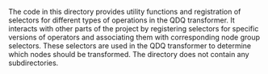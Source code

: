 The code in this directory provides utility functions and registration of selectors for different types of operations in the QDQ transformer. It interacts with other parts of the project by registering selectors for specific versions of operators and associating them with corresponding node group selectors. These selectors are used in the QDQ transformer to determine which nodes should be transformed. The directory does not contain any subdirectories.